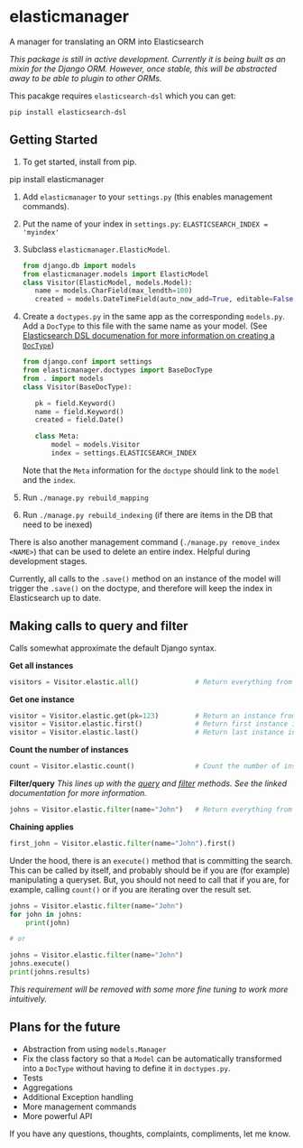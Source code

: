 # elasticmanager
A manager for translating an ORM into Elasticsearch

*This package is still in active development. Currently it is being built as an mixin for the Django ORM. However, once stable, this will be abstracted away to be able to plugin to other ORMs.*

This pacakge requires `elasticsearch-dsl` which you can get:

    pip install elasticsearch-dsl

## Getting Started

1. To get started, install from pip.

  pip install elasticmanager

1. Add `elasticmanager` to your `settings.py` (this enables management commands).
1. Put the name of your index in `settings.py`: `ELASTICSEARCH_INDEX = 'myindex'`
1. Subclass `elasticmanager.ElasticModel`.

    ```python
    from django.db import models
    from elasticmanager.models import ElasticModel
    class Visitor(ElasticModel, models.Model):
       name = models.CharField(max_lendth=100)
       created = models.DateTimeField(auto_now_add=True, editable=False)
    ```


1. Create a `doctypes.py` in the same app as the corresponding `models.py`.
   Add a `DocType` to this file with the same name as your model. (See [Elasticsearch DSL documenation for more information on creating a `DocType`](https://elasticsearch-dsl.readthedocs.io/en/latest/persistence.html#doctype))

    ```python
    from django.conf import settings
    from elasticmanager.doctypes import BaseDocType
    from . import models
    class Visitor(BaseDocType):

       pk = field.Keyword()
       name = field.Keyword()
       created = field.Date()

       class Meta:
           model = models.Visitor
           index = settings.ELASTICSEARCH_INDEX
    ```


   Note that the `Meta` information for the `doctype` should link to the `model` and the `index`.

1. Run `./manage.py rebuild_mapping`
1. Run `./manage.py rebuild_indexing` (if there are items in the DB that need to be inexed)

There is also another management command (`./manage.py remove_index <NAME>`) that can be used to delete an entire index. Helpful during development stages.

Currently, all calls to the `.save()` method on an instance of the model will trigger the `.save()` on the doctype, and therefore will keep the index in Elasticsearch up to date.

## Making calls to query and filter

Calls somewhat approximate the default Django syntax.

**Get all instances**

```python
visitors = Visitor.elastic.all()              # Return everything from Elasticsearch
```

**Get one instance**

```python
visitor = Visitor.elastic.get(pk=123)         # Return an instance from Elasticsearch given a specific key
visitor = Visitor.elastic.first()             # Return first instance in a queryset
visitor = Visitor.elastic.last()              # Return last instance in a queryset
```

**Count the number of instances**

```python
count = Visitor.elastic.count()               # Count the number of instances in a queryset
```

**Filter/query** *This lines up with the [query](https://elasticsearch-dsl.readthedocs.io/en/latest/search_dsl.html#queries) and [filter](https://elasticsearch-dsl.readthedocs.io/en/latest/search_dsl.html#filters) methods. See the linked documentation for more information.*

```python
johns = Visitor.elastic.filter(name="John")   # Return everything from Elasticsearch
```

**Chaining applies**

```python
first_john = Visitor.elastic.filter(name="John").first()
```

Under the hood, there is an `execute()` method that is committing the search. This can be called by itself, and probably should be if you are (for example) manipulating a queryset. But, you should not need to call that if you are, for example, calling `count()` or if you are iterating over the result set.

```python
johns = Visitor.elastic.filter(name="John")
for john in johns:
    print(john)

# or

johns = Visitor.elastic.filter(name="John")
johns.execute()
print(johns.results)
```

*This requirement will be removed with some more fine tuning to work more intuitively.*

## Plans for the future

- Abstraction from using `models.Manager`
- Fix the class factory so that a `Model` can be automatically transformed into a `DocType` without having to define it in `doctypes.py`.
- Tests
- Aggregations
- Additional Exception handling
- More management commands
- More powerful API

If you have any questions, thoughts, complaints, compliments, let me know.
